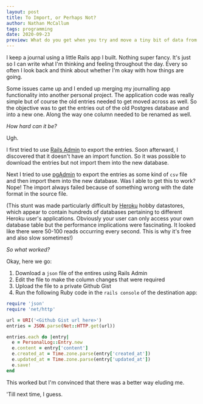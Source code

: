 ```yaml
---
layout: post
title: To Import, or Perhaps Not?
author: Nathan McCallum
tags: programming
date: 2020-09-23
preview: What do you get when you try and move a tiny bit of data from one db to another? Read on to find out.
---
```


I keep a journal using a little Rails app I built. Nothing super fancy.
It's just so I can write what I'm thinking and feeling throughout the day.
Every so often I look back and think about whether I'm okay with how things are going.

Some issues came up and I ended up merging my journalling app functionality into another personal project.
The application code was really simple but of course the old entries needed to get moved across as well.
So the objective was to get the entries out of the old Postgres database and into a new one.
Along the way one column needed to be renamed as well.

*How hard can it be?*

Ugh.

I first tried to use [Rails Admin](https://github.com/sferik/rails_admin) to export the entries.
Soon afterward, I discovered that it doesn't have an import function.
So it was possible to download the entries but not import them into the new database.

Next I tried to use [pgAdmin](https://www.pgadmin.org/) to export the entries as some kind of `csv` file and then import them into the new database.
Was I able to get this to work? Nope!
The import always failed because of something wrong with the date format in the source file.

(This stunt was made particularly difficult by [Heroku](https://www.heroku.com/) hobby datastores, which appear to contain hundreds of databases pertaining to different Heroku user's applications. Obviously your user can only access your own database table but the performance implications were fascinating. It looked like there were 50-100 reads occurring every second. This is why it's free and also slow sometimes!)

*So what worked?*

Okay, here we go:

1. Download a `json` file of the entires using Rails Admin
2. Edit the file to make the column changes that were required
3. Upload the file to a private Github Gist
4. Run the following Ruby code in the `rails console` of the destination app:

```ruby
require 'json'
require 'net/http'

url = URI('<Github Gist url here>')
entries = JSON.parse(Net::HTTP.get(url))

entries.each do |entry|
  e = PersonalLog::Entry.new
  e.content = entry['content']
  e.created_at = Time.zone.parse(entry['created_at'])
  e.updated_at = Time.zone.parse(entry['updated_at'])
  e.save!
end
```

This worked but I'm convinced that there was a better way eluding me.

'Till next time, I guess.
